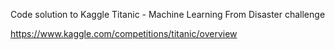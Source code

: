 Code solution to Kaggle Titanic - Machine Learning From Disaster challenge

https://www.kaggle.com/competitions/titanic/overview